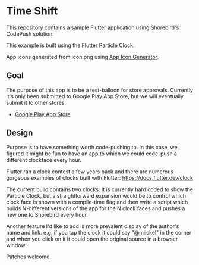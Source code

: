 # Time Shift

This repository contains a sample Flutter application using Shorebird's CodePush solution.

This example is built using the [Flutter Particle Clock](https://github.com/miickel/flutter_particle_clock).

App icons generated from icon.png using [App Icon Generator](https://www.appicon.co/).

## Goal

The purpose of this app is to be a test-balloon for store approvals.  Currently it's only
been submitted to Google Play App Store, but we will eventually submit it to other stores.

* [Google Play App Store](https://play.google.com/store/apps/details?id=dev.shorebird.u_shorebird_clock)

## Design

Purpose is to have something worth code-pushing to.  In this case, we figured it might
be fun to have an app to which we could code-push a different clockface every hour.

Flutter ran a clock contest a few years back and there are numerous gorgeous examples
of clocks built with Flutter:
https://docs.flutter.dev/clock

The current build contains two clocks. It is currently hard coded to show the Particle
Clock, but a straightforward expansion would be to control which clock face is shown
with a compile-time flag and then write a script which builds N-different versions of
the app for the N clock faces and pushes a new one to Shorebird every hour.

Another feature I'd like to add is more prevalent display of the author's name
and link.  e.g. if you tap the clock it could say "@miickel" in the corner
and when you click on it it could open the original source in a browser window.

Patches welcome.
